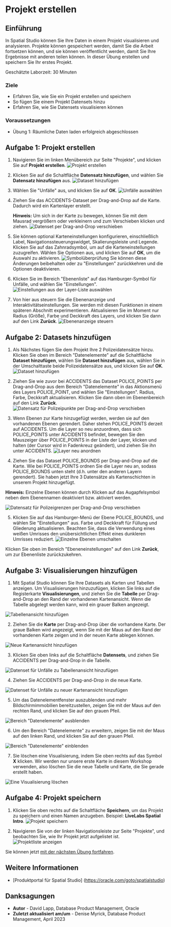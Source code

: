 # Projekt erstellen

## Einführung

In Spatial Studio können Sie Ihre Daten in einem Projekt visualisieren und analysieren. Projekte können gespeichert werden, damit Sie die Arbeit fortsetzen können, und sie können veröffentlicht werden, damit Sie Ihre Ergebnisse mit anderen teilen können. In dieser Übung erstellen und speichern Sie Ihr erstes Projekt.

Geschätzte Laborzeit: 30 Minuten

### Ziele

*   Erfahren Sie, wie Sie ein Projekt erstellen und speichern
*   So fügen Sie einem Projekt Datensets hinzu
*   Erfahren Sie, wie Sie Datensets visualisieren können

### Voraussetzungen

*   Übung 1: Räumliche Daten laden erfolgreich abgeschlossen

## Aufgabe 1: Projekt erstellen

1.  Navigieren Sie im linken Menübereich zur Seite "Projekte", und klicken Sie auf **Projekt erstellen**. ![Projekt erstellen](images/create-proj-1.png)
    
2.  Klicken Sie auf die Schaltfläche **Datensatz hinzufügen**, und wählen Sie **Datensatz hinzufügen** aus. ![Dataset hinzufügen](images/create-proj-2.png)
    
3.  Wählen Sie "Unfälle" aus, und klicken Sie auf **OK**. ![Unfälle auswählen](images/create-proj-3.png)
    
4.  Ziehen Sie das ACCIDENTS-Dataset per Drag-and-Drop auf die Karte. Dadurch wird ein Kartenlayer erstellt.
    
    **Hinweis:** Um sich in der Karte zu bewegen, können Sie mit dem Mausrad vergrößern oder verkleinern und zum Verschieben klicken und ziehen. ![Datenset per Drag-and-Drop verschieben](images/create-proj-4.png)
    
5.  Sie können optional Karteneinstellungen konfigurieren, einschließlich Label, Navigationssteuerungswidget, Skalierungsleiste und Legende. Klicken Sie auf das Zahnradsymbol, um auf die Karteneinstellungen zuzugreifen. Wählen Sie Optionen aus, und klicken Sie auf **OK**, um die Auswahl zu aktivieren. ![Symbolüberprüfung](images/create-proj-4-1.png) Sie können diese Änderungen beibehalten oder zu "Einstellungen" zurückkehren und die Optionen deaktivieren.
    
6.  Klicken Sie im Bereich "Ebenenliste" auf das Hamburger-Symbol für Unfälle, und wählen Sie "Einstellungen". ![Einstellungen aus der Layer-Liste auswählen](images/create-proj-5.png)
    
7.  Von hier aus steuern Sie die Ebenenanzeige und Interaktivitätseinstellungen. Sie werden mit diesen Funktionen in einem späteren Abschnitt experimentieren. Aktualisieren Sie im Moment nur Radius (Größe), Farbe und Deckkraft des Layers, und klicken Sie dann auf den Link **Zurück**. ![Ebenenanzeige steuern](images/create-proj-6.png)
    

## Aufgabe 2: Datasets hinzufügen

1.  Als Nächstes fügen Sie dem Projekt Ihre 2 Polizeidatensätze hinzu. Klicken Sie oben im Bereich "Datenelemente" auf die Schaltfläche **Dataset hinzufügen**, wählen Sie **Dataset hinzufügen** aus, wählen Sie in der Umschalttaste beide Polizeidatensätze aus, und klicken Sie auf **OK**. ![Dataset hinzufügen](images/create-proj-7.png)
    
2.  Ziehen Sie wie zuvor bei ACCIDENTS das Dataset POLICE\_POINTS per Drag-and-Drop aus dem Bereich "Datenelemente" in das Aktionsmenü des Layers POLICE\_POINT, und wählen Sie "Einstellungen". Radius, Farbe, Deckkraft aktualisieren. Klicken Sie dann oben im Ebenenbereich auf den Link **Zurück**. ![Datensatz für Polizeipunkte per Drag-and-Drop verschieben](images/create-proj-8.png)
    
3.  Wenn Ebenen zur Karte hinzugefügt werden, werden sie auf den vorhandenen Ebenen gerendert. Daher stehen POLICE\_POINTS derzeit auf ACCIDENTS. Um die Layer so neu anzuordnen, dass sich POLICE\_POINTS unter ACCIDENTS befindet, bewegen Sie den Mauszeiger über POLICE\_POINTS in der Liste der Layer, klicken und halten (der Cursor wird in Fadenkreuz geändert), und ziehen Sie ihn unter ACCIDENTS. ![Layer neu anordnen](images/create-proj-9.png)
    
4.  Ziehen Sie das Dataset POLICE\_BOUNDS per Drag-and-Drop auf die Karte. Wie bei POLICE\_POINTS ordnen Sie die Layer neu an, sodass POLICE\_BOUNDS unten steht (d.h. unter den anderen Layern gerendert). Sie haben jetzt Ihre 3 Datensätze als Kartenschichten in unserem Projekt hinzugefügt.
    

**Hinweis:** Einzelne Ebenen können durch Klicken auf das Augapfelsymbol neben dem Ebenennamen deaktiviert bzw. aktiviert werden.

![Datensatz für Polizeigrenzen per Drag-and-Drop verschieben](images/create-proj-10.png)

5.  Klicken Sie auf das Hamburger-Menü der Ebene POLICE\_BOUNDS, und wählen Sie "Einstellungen" aus. Farbe und Deckkraft für Füllung und Gliederung aktualisieren. Beachten Sie, dass die Verwendung eines weißen Umrisses den unübersichtlichen Effekt eines dunkleren Umrisses reduziert. ![Einzelne Ebenen umschalten](images/create-proj-11.png)

Klicken Sie oben im Bereich "Ebeneneinstellungen" auf den Link **Zurück**, um zur Ebenenliste zurückzukehren.

## Aufgabe 3: Visualisierungen hinzufügen

1.  Mit Spatial Studio können Sie Ihre Datasets als Karten und Tabellen anzeigen. Um Visualisierungen hinzuzufügen, klicken Sie links auf die Registerkarte **Visualisierungen**, und ziehen Sie die **Tabelle** per Drag-and-Drop an den Rand der vorhandenen Kartenansicht. Wenn die Tabelle abgelegt werden kann, wird ein grauer Balken angezeigt.

![Tabellenansicht hinzufügen](images/add-viz-1.png)

2.  Ziehen Sie die **Karte** per Drag-and-Drop über die vorhandene Karte. Der graue Balken wird angezeigt, wenn Sie mit der Maus auf den Rand der vorhandenen Karte zeigen und in der neuen Karte ablegen können.

![Neue Kartenansicht hinzufügen](images/add-viz-2.png)

3.  Klicken Sie oben links auf die Schaltfläche **Datensets**, und ziehen Sie ACCIDENTS per Drag-and-Drop in die Tabelle.

![Datenset für Unfälle zu Tabellenansicht hinzufügen](images/add-viz-3.png)

4.  Ziehen Sie ACCIDENTS per Drag-and-Drop in die neue Karte.

![Datenset für Unfälle zu neuer Kartenansicht hinzufügen](images/add-viz-4.png)

5.  Um das Datenelementfenster auszublenden und mehr Bildschirmimmobilien bereitzustellen, zeigen Sie mit der Maus auf den rechten Rand, und klicken Sie auf den grauen Pfeil.

![Bereich "Datenelemente" ausblenden](images/add-viz-5.png)

6.  Um den Bereich "Datenelemente" zu erweitern, zeigen Sie mit der Maus auf den linken Rand, und klicken Sie auf den grauen Pfeil.

![Bereich "Datenelemente" einblenden](images/add-viz-6.png)

7.  Sie löschen eine Visualisierung, indem Sie oben rechts auf das Symbol **X** klicken. Wir werden nur unsere erste Karte in diesem Workshop verwenden, also löschen Sie die neue Tabelle und Karte, die Sie gerade erstellt haben.

![Eine Visualisierung löschen](images/add-viz-7.png)

## Aufgabe 4: Projekt speichern

1.  Klicken Sie oben rechts auf die Schaltfläche **Speichern**, um das Projekt zu speichern und einen Namen anzugeben. Beispiel: **LiveLabs Spatial Intro**. ![Projekt speichern](images/create-proj-12.png)
    
2.  Navigieren Sie von der linken Navigationsleiste zur Seite "Projekte", und beobachten Sie, wie Ihr Projekt jetzt aufgelistet ist. ![Projektliste anzeigen](images/create-proj-13.png)
    

Sie können jetzt [mit der nächsten Übung fortfahren](#next).

## Weitere Informationen

*   \[Produktportal für Spatial Studio\] (https://oracle.com/goto/spatialstudio)

## Danksagungen

*   **Autor** - David Lapp, Database Product Management, Oracle
*   **Zuletzt aktualisiert am/um** - Denise Myrick, Database Product Management, April 2023